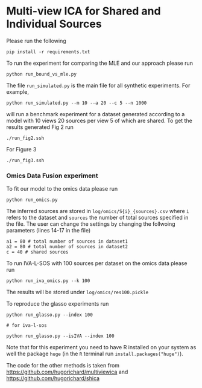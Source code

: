 # Multi-view ICA for Shared and Individual Sources

Please run the following 

`pip install -r requirements.txt`

To run the experiment for comparing the MLE and our approach please run

`python run_bound_vs_mle.py`

The file `run_simulated.py` is the main file for all synthetic experiments. For example, 

`python run_simulated.py --m 10 --a 20 --c 5 --n 1000`

will run a benchmark experiment for a dataset generated according to a model with 10 views 20 sources per view 5 of which are shared. To get the results generated Fig 2 run

`./run_fig2.ssh`

For Figure 3

`./run_fig3.ssh`

### Omics Data Fusion experiment
To fit our model to the omics data please run 

`python run_omics.py`

The inferred sources are stored in ``log/omics/S{i}_{sources}.csv`` where `i` refers to the dataset and `sources` the number of total sources specified in the file. The user can change the settings by changing the follwoing parameters (lines 14-17 in the file)

```   
a1 = 80 # total number of sources in dataset1
a2 = 80 # total number of sources in dataset2
c = 40 # shared sources
```
To run IVA-L-SOS with 100 sources per dataset on the omics data please run

`python run_iva_omics.py --k 100`

The results will be stored under `log/omics/res100.pickle`

To reproduce the glasso experiments run
```angular2html
python run_glasso.py --index 100

# for iva-l-sos 

python run_glasso.py --isIVA --index 100
```

Note that for this experiment you need to have R installed on your system as well the package `huge` (in the `R` terminal run `install.packages("huge")`).

The code for the other methods is taken from  https://github.com/hugorichard/multiviewica and  https://github.com/hugorichard/shica